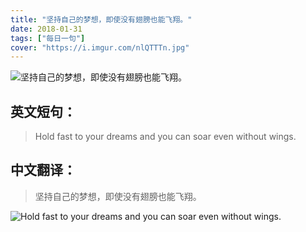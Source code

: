 ```yaml
---
title: "坚持自己的梦想，即使没有翅膀也能飞翔。"
date: 2018-01-31
tags: ["每日一句"]
cover: "https://i.imgur.com/nlQTTTn.jpg"
---
```


![坚持自己的梦想，即使没有翅膀也能飞翔。](https://i.imgur.com/fLW5Kbx.jpg)

## 英文短句：
> Hold fast to your dreams and you can soar even without wings. 

<!--more-->

## 中文翻译：
> 坚持自己的梦想，即使没有翅膀也能飞翔。

![Hold fast to your dreams and you can soar even without wings. ](https://i.imgur.com/eWRXfyS.jpg)

